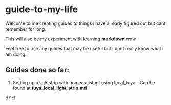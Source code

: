 # guide-to-my-life
Welcome to me creating guides to things i have already figured out but cant remember for long.

This will also be my experiment with learning __markdown__ *wow*

Feel free to use any guides that may be useful but i dont really know what i am doing.

## Guides done so far:
1. Setting up a lightstrip with homeassistant using local\_tuya - Can be found at __tuya\_local\_light\_strip.md__

BYE!
